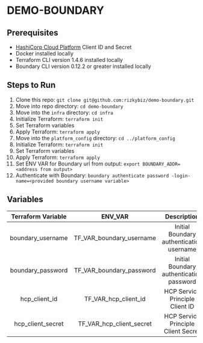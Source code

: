 # DEMO-BOUNDARY

## Prerequisites

- [HashiCorp Cloud Platform](https://portal.cloud.hashicorp.com/sign-in) Client ID and Secret
- Docker installed locally
- Terraform CLI version 1.4.6 installed locally
- Boundary CLI version 0.12.2 or greater installed locally

## Steps to Run

1. Clone this repo: `git clone git@github.com:rizkybiz/demo-boundary.git`
2. Move into repo directory: `cd demo-boundary`
3. Move into the `infra` directory: `cd infra`
4. Initialize Terraform: `terraform init`
5. Set Terraform variables
6. Apply Terraform: `terraform apply`
7. Move into the `platform_config` directory: `cd ../platform_config`
8. Initialize Terraform: `terraform init`
5. Set Terraform variables
6. Apply Terraform: `terraform apply`
7. Set ENV VAR for Boundary url from output: `export BOUNDARY_ADDR=<address from output>`
8. Authenticate with Boundary: `boundary authenticate password -login-name=<provided boundary username variable>`

## Variables

| Terraform Variable |          ENV_VAR         |                Description               |
|:------------------:|:------------------------:|:----------------------------------------:|
| boundary_username  | TF_VAR_boundary_username | Initial Boundary authentication username |
| boundary_password  | TF_VAR_boundary_password | Initial Boundary authentication password |
| hcp_client_id      | TF_VAR_hcp_client_id     | HCP Service Principle Client ID          |
| hcp_client_secret  | TF_VAR_hcp_client_secret | HCP Service Principle Client Secret      |